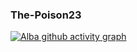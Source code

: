 ### The-Poison23
[![Alba github activity graph](https://activity-graph.herokuapp.com/graph?username=AlbaAr23&theme=tokyo-night)](https://github.com/AlbaAr23/github-readme-activity-graph)
<!--
**AlbaAr23/AlbaAr23** is a ✨ _special_ ✨ repository because its `README.md` (this file) appears on your GitHub profile.

Here are some ideas to get you started:

- 🔭 I’m currently working on ...
- 🌱 I’m currently learning ...
- 👯 I’m looking to collaborate on ...
- 🤔 I’m looking for help with ...
- 💬 Ask me about ...
- 📫 How to reach me: ...
- 😄 Pronouns: ...
- ⚡ Fun fact: ...
-->
